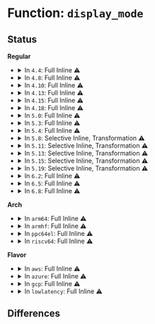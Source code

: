 # Function: <code>display_mode</code>

## Status
<b>Regular</b>
<ul>
<li>
<details>
<summary>In <code>4.4</code>: Full Inline ⚠️</summary>

**Collision:** Unique Static

**Inline:** Full

**Transformation:** False

**Instances:**

```
In security/apparmor/label.c (ffffffff8138c67b)
Location: security/apparmor/label.c:1554
Inline: True
Inline callers:
  - security/apparmor/label.c:aa_label_snxprint
  - security/apparmor/label.c:aa_label_xaudit
  - security/apparmor/label.c:aa_label_seq_xprint
  - security/apparmor/label.c:aa_label_xprintk
```
</details>
</li>
<li>
<details>
<summary>In <code>4.8</code>: Full Inline ⚠️</summary>

**Collision:** Unique Static

**Inline:** Full

**Transformation:** False

**Instances:**

```
In security/apparmor/label.c (ffffffff813c7da7)
Location: security/apparmor/label.c:1569
Inline: True
Inline callers:
  - security/apparmor/label.c:aa_label_xprintk
  - security/apparmor/label.c:aa_label_seq_xprint
  - security/apparmor/label.c:aa_label_xaudit
  - security/apparmor/label.c:aa_label_snxprint
```
</details>
</li>
<li>
<details>
<summary>In <code>4.10</code>: Full Inline ⚠️</summary>

**Collision:** Unique Static

**Inline:** Full

**Transformation:** False

**Instances:**

```
In security/apparmor/label.c (ffffffff813df387)
Location: security/apparmor/label.c:1584
Inline: True
Inline callers:
  - security/apparmor/label.c:aa_label_xprintk
  - security/apparmor/label.c:aa_label_seq_xprint
  - security/apparmor/label.c:aa_label_xaudit
  - security/apparmor/label.c:aa_label_snxprint
```
</details>
</li>
<li>
<details>
<summary>In <code>4.13</code>: Full Inline ⚠️</summary>

**Collision:** Unique Static

**Inline:** Full

**Transformation:** False

**Instances:**

```
In security/apparmor/label.c (ffffffff813eec93)
Location: security/apparmor/label.c:1561
Inline: True
Inline callers:
  - security/apparmor/label.c:aa_label_xprintk
  - security/apparmor/label.c:aa_label_seq_xprint
  - security/apparmor/label.c:aa_label_xaudit
  - security/apparmor/label.c:aa_label_snxprint
```
</details>
</li>
<li>
<details>
<summary>In <code>4.15</code>: Full Inline ⚠️</summary>

**Collision:** Unique Static

**Inline:** Full

**Transformation:** False

**Instances:**

```
In security/apparmor/label.c (ffffffff81416943)
Location: security/apparmor/label.c:1561
Inline: True
Inline callers:
  - security/apparmor/label.c:aa_label_xprintk
  - security/apparmor/label.c:aa_label_seq_xprint
  - security/apparmor/label.c:aa_label_xaudit
  - security/apparmor/label.c:aa_label_snxprint
```
</details>
</li>
<li>
<details>
<summary>In <code>4.18</code>: Full Inline ⚠️</summary>

**Collision:** Unique Static

**Inline:** Full

**Transformation:** False

**Instances:**

```
In security/apparmor/label.c (ffffffff81448d62)
Location: security/apparmor/label.c:1560
Inline: True
Inline callers:
  - security/apparmor/label.c:aa_label_xprintk
  - security/apparmor/label.c:aa_label_seq_xprint
  - security/apparmor/label.c:aa_label_xaudit
  - security/apparmor/label.c:aa_label_snxprint
```
</details>
</li>
<li>
<details>
<summary>In <code>5.0</code>: Full Inline ⚠️</summary>

**Collision:** Unique Static

**Inline:** Full

**Transformation:** False

**Instances:**

```
In security/apparmor/label.c (ffffffff81465c92)
Location: security/apparmor/label.c:1561
Inline: True
Inline callers:
  - security/apparmor/label.c:aa_label_xprintk
  - security/apparmor/label.c:aa_label_xprintk
  - security/apparmor/label.c:aa_label_seq_xprint
  - security/apparmor/label.c:aa_label_seq_xprint
  - security/apparmor/label.c:aa_label_xaudit
  - security/apparmor/label.c:aa_label_xaudit
  - security/apparmor/label.c:aa_label_snxprint
  - security/apparmor/label.c:aa_label_snxprint
```
</details>
</li>
<li>
<details>
<summary>In <code>5.3</code>: Full Inline ⚠️</summary>

**Collision:** Unique Static

**Inline:** Full

**Transformation:** False

**Instances:**

```
In security/apparmor/label.c (ffffffff8149322a)
Location: security/apparmor/label.c:1557
Inline: True
Inline callers:
  - security/apparmor/label.c:aa_label_xprintk
  - security/apparmor/label.c:aa_label_xprintk
  - security/apparmor/label.c:aa_label_seq_xprint
  - security/apparmor/label.c:aa_label_seq_xprint
  - security/apparmor/label.c:aa_label_xaudit
  - security/apparmor/label.c:aa_label_xaudit
  - security/apparmor/label.c:aa_label_snxprint
  - security/apparmor/label.c:aa_label_snxprint
```
</details>
</li>
<li>
<details>
<summary>In <code>5.4</code>: Full Inline ⚠️</summary>

**Collision:** Unique Static

**Inline:** Full

**Transformation:** False

**Instances:**

```
In security/apparmor/label.c (ffffffff814ad15a)
Location: security/apparmor/label.c:1586
Inline: True
Inline callers:
  - security/apparmor/label.c:aa_label_xprintk
  - security/apparmor/label.c:aa_label_xprintk
  - security/apparmor/label.c:aa_label_seq_xprint
  - security/apparmor/label.c:aa_label_seq_xprint
  - security/apparmor/label.c:aa_label_xaudit
  - security/apparmor/label.c:aa_label_xaudit
  - security/apparmor/label.c:aa_label_snxprint
  - security/apparmor/label.c:aa_label_snxprint
```
</details>
</li>
<li>
<details>
<summary>In <code>5.8</code>: Selective Inline, Transformation ⚠️</summary>

**Collision:** Unique Static

**Inline:** Selective

**Transformation:** True

**Instances:**

```
In security/apparmor/label.c (ffffffff8150bb85)
Location: security/apparmor/label.c:1586
Inline: True
Inline callers:
  - security/apparmor/label.c:aa_label_xprintk
  - security/apparmor/label.c:aa_label_seq_xprint
  - security/apparmor/label.c:aa_label_seq_xprint
  - security/apparmor/label.c:aa_label_xaudit
  - security/apparmor/label.c:aa_label_xaudit
  - security/apparmor/label.c:aa_label_snxprint
  - security/apparmor/label.c:aa_label_snxprint
Direct callers:
  - security/apparmor/label.c:aa_label_xprintk
```
**Symbols:**

```
ffffffff815082b0-ffffffff81508313: display_mode.part.0 (STB_LOCAL)
```
</details>
</li>
<li>
<details>
<summary>In <code>5.11</code>: Selective Inline, Transformation ⚠️</summary>

**Collision:** Unique Static

**Inline:** Selective

**Transformation:** True

**Instances:**

```
In security/apparmor/label.c (ffffffff81528a35)
Location: security/apparmor/label.c:1586
Inline: True
Inline callers:
  - security/apparmor/label.c:aa_label_xprintk
  - security/apparmor/label.c:aa_label_seq_xprint
  - security/apparmor/label.c:aa_label_seq_xprint
  - security/apparmor/label.c:aa_label_xaudit
  - security/apparmor/label.c:aa_label_xaudit
  - security/apparmor/label.c:aa_label_snxprint
  - security/apparmor/label.c:aa_label_snxprint
Direct callers:
  - security/apparmor/label.c:aa_label_xprintk
```
**Symbols:**

```
ffffffff81525270-ffffffff815252d3: display_mode.part.0 (STB_LOCAL)
```
</details>
</li>
<li>
<details>
<summary>In <code>5.13</code>: Selective Inline, Transformation ⚠️</summary>

**Collision:** Unique Static

**Inline:** Selective

**Transformation:** True

**Instances:**

```
In security/apparmor/label.c (ffffffff8152eba5)
Location: security/apparmor/label.c:1586
Inline: True
Inline callers:
  - security/apparmor/label.c:aa_label_xprintk
  - security/apparmor/label.c:aa_label_seq_xprint
  - security/apparmor/label.c:aa_label_seq_xprint
  - security/apparmor/label.c:aa_label_xaudit
  - security/apparmor/label.c:aa_label_xaudit
  - security/apparmor/label.c:aa_label_snxprint
  - security/apparmor/label.c:aa_label_snxprint
Direct callers:
  - security/apparmor/label.c:aa_label_xprintk
```
**Symbols:**

```
ffffffff8152b420-ffffffff8152b483: display_mode.part.0 (STB_LOCAL)
```
</details>
</li>
<li>
<details>
<summary>In <code>5.15</code>: Selective Inline, Transformation ⚠️</summary>

**Collision:** Unique Static

**Inline:** Selective

**Transformation:** True

**Instances:**

```
In security/apparmor/label.c (ffffffff8158cfc1)
Location: security/apparmor/label.c:1586
Inline: True
Inline callers:
  - security/apparmor/label.c:aa_label_xprintk
  - security/apparmor/label.c:aa_label_seq_xprint
  - security/apparmor/label.c:aa_label_seq_xprint
  - security/apparmor/label.c:aa_label_xaudit
  - security/apparmor/label.c:aa_label_xaudit
  - security/apparmor/label.c:aa_label_snxprint
  - security/apparmor/label.c:aa_label_snxprint
Direct callers:
  - security/apparmor/label.c:aa_label_xprintk
```
**Symbols:**

```
ffffffff815897c0-ffffffff81589823: display_mode.part.0 (STB_LOCAL)
```
</details>
</li>
<li>
<details>
<summary>In <code>5.19</code>: Selective Inline, Transformation ⚠️</summary>

**Collision:** Unique Static

**Inline:** Selective

**Transformation:** True

**Instances:**

```
In security/apparmor/label.c (ffffffff8162e236)
Location: security/apparmor/label.c:1592
Inline: True
Inline callers:
  - security/apparmor/label.c:aa_label_xprintk
  - security/apparmor/label.c:aa_label_seq_xprint
  - security/apparmor/label.c:aa_label_seq_xprint
  - security/apparmor/label.c:aa_label_xaudit
  - security/apparmor/label.c:aa_label_xaudit
  - security/apparmor/label.c:aa_label_snxprint
  - security/apparmor/label.c:aa_label_snxprint
Direct callers:
  - security/apparmor/label.c:aa_label_xprintk
```
**Symbols:**

```
ffffffff8162a070-ffffffff8162a0dd: display_mode.part.0 (STB_LOCAL)
```
</details>
</li>
<li>
<details>
<summary>In <code>6.2</code>: Full Inline ⚠️</summary>

**Collision:** Unique Static

**Inline:** Full

**Transformation:** False

**Instances:**

```
In security/apparmor/label.c (ffffffff816e2d61)
Location: security/apparmor/label.c:1586
Inline: True
Inline callers:
  - security/apparmor/label.c:aa_label_xprintk
  - security/apparmor/label.c:aa_label_xprintk
  - security/apparmor/label.c:aa_label_seq_xprint
  - security/apparmor/label.c:aa_label_seq_xprint
  - security/apparmor/label.c:aa_label_xaudit
  - security/apparmor/label.c:aa_label_xaudit
  - security/apparmor/label.c:aa_label_snxprint
  - security/apparmor/label.c:aa_label_snxprint
```
</details>
</li>
<li>
<details>
<summary>In <code>6.5</code>: Full Inline ⚠️</summary>

**Collision:** Unique Static

**Inline:** Full

**Transformation:** False

**Instances:**

```
In security/apparmor/label.c (ffffffff8171c2f1)
Location: security/apparmor/label.c:1586
Inline: True
Inline callers:
  - security/apparmor/label.c:aa_label_xprintk
  - security/apparmor/label.c:aa_label_xprintk
  - security/apparmor/label.c:aa_label_seq_xprint
  - security/apparmor/label.c:aa_label_seq_xprint
  - security/apparmor/label.c:aa_label_xaudit
  - security/apparmor/label.c:aa_label_xaudit
  - security/apparmor/label.c:aa_label_snxprint
  - security/apparmor/label.c:aa_label_snxprint
```
</details>
</li>
<li>
<details>
<summary>In <code>6.8</code>: Full Inline ⚠️</summary>

**Collision:** Unique Static

**Inline:** Full

**Transformation:** False

**Instances:**

```
In security/apparmor/label.c (ffffffff8175ad41)
Location: security/apparmor/label.c:1592
Inline: True
Inline callers:
  - security/apparmor/label.c:aa_label_xprintk
  - security/apparmor/label.c:aa_label_xprintk
  - security/apparmor/label.c:aa_label_seq_xprint
  - security/apparmor/label.c:aa_label_seq_xprint
  - security/apparmor/label.c:aa_label_xaudit
  - security/apparmor/label.c:aa_label_xaudit
  - security/apparmor/label.c:aa_label_snxprint
  - security/apparmor/label.c:aa_label_snxprint
```
</details>
</li>
</ul>
<b>Arch</b>
<ul>
<li>
<details>
<summary>In <code>arm64</code>: Full Inline ⚠️</summary>

**Collision:** Unique Static

**Inline:** Full

**Transformation:** False

**Instances:**

```
In security/apparmor/label.c (ffff8000105a4598)
Location: security/apparmor/label.c:1586
Inline: True
Inline callers:
  - security/apparmor/label.c:aa_label_xprintk
  - security/apparmor/label.c:aa_label_xprintk
  - security/apparmor/label.c:aa_label_seq_xprint
  - security/apparmor/label.c:aa_label_seq_xprint
  - security/apparmor/label.c:aa_label_xaudit
  - security/apparmor/label.c:aa_label_xaudit
  - security/apparmor/label.c:aa_label_snxprint
  - security/apparmor/label.c:aa_label_snxprint
```
</details>
</li>
<li>
<details>
<summary>In <code>armhf</code>: Full Inline ⚠️</summary>

**Collision:** Unique Static

**Inline:** Full

**Transformation:** False

**Instances:**

```
In security/apparmor/label.c (c07546e0)
Location: security/apparmor/label.c:1586
Inline: True
Inline callers:
  - security/apparmor/label.c:aa_label_xprintk
  - security/apparmor/label.c:aa_label_xprintk
  - security/apparmor/label.c:aa_label_seq_xprint
  - security/apparmor/label.c:aa_label_seq_xprint
  - security/apparmor/label.c:aa_label_xaudit
  - security/apparmor/label.c:aa_label_xaudit
  - security/apparmor/label.c:aa_label_snxprint
  - security/apparmor/label.c:aa_label_snxprint
```
</details>
</li>
<li>
<details>
<summary>In <code>ppc64el</code>: Full Inline ⚠️</summary>

**Collision:** Unique Static

**Inline:** Full

**Transformation:** False

**Instances:**

```
In security/apparmor/label.c (c0000000007200fc)
Location: security/apparmor/label.c:1586
Inline: True
Inline callers:
  - security/apparmor/label.c:aa_label_xprintk
  - security/apparmor/label.c:aa_label_xprintk
  - security/apparmor/label.c:aa_label_seq_xprint
  - security/apparmor/label.c:aa_label_seq_xprint
  - security/apparmor/label.c:aa_label_xaudit
  - security/apparmor/label.c:aa_label_xaudit
  - security/apparmor/label.c:aa_label_snxprint
  - security/apparmor/label.c:aa_label_snxprint
```
</details>
</li>
<li>
<details>
<summary>In <code>riscv64</code>: Full Inline ⚠️</summary>

**Collision:** Unique Static

**Inline:** Full

**Transformation:** False

**Instances:**

```
In security/apparmor/label.c (ffffffe0003ee642)
Location: security/apparmor/label.c:1586
Inline: True
Inline callers:
  - security/apparmor/label.c:aa_label_xprintk
  - security/apparmor/label.c:aa_label_xprintk
  - security/apparmor/label.c:aa_label_seq_xprint
  - security/apparmor/label.c:aa_label_seq_xprint
  - security/apparmor/label.c:aa_label_xaudit
  - security/apparmor/label.c:aa_label_xaudit
  - security/apparmor/label.c:aa_label_snxprint
  - security/apparmor/label.c:aa_label_snxprint
```
</details>
</li>
</ul>
<b>Flavor</b>
<ul>
<li>
<details>
<summary>In <code>aws</code>: Full Inline ⚠️</summary>

**Collision:** Unique Static

**Inline:** Full

**Transformation:** False

**Instances:**

```
In security/apparmor/label.c (ffffffff814a573a)
Location: security/apparmor/label.c:1586
Inline: True
Inline callers:
  - security/apparmor/label.c:aa_label_xprintk
  - security/apparmor/label.c:aa_label_xprintk
  - security/apparmor/label.c:aa_label_seq_xprint
  - security/apparmor/label.c:aa_label_seq_xprint
  - security/apparmor/label.c:aa_label_xaudit
  - security/apparmor/label.c:aa_label_xaudit
  - security/apparmor/label.c:aa_label_snxprint
  - security/apparmor/label.c:aa_label_snxprint
```
</details>
</li>
<li>
<details>
<summary>In <code>azure</code>: Full Inline ⚠️</summary>

**Collision:** Unique Static

**Inline:** Full

**Transformation:** False

**Instances:**

```
In security/apparmor/label.c (ffffffff8149615a)
Location: security/apparmor/label.c:1586
Inline: True
Inline callers:
  - security/apparmor/label.c:aa_label_xprintk
  - security/apparmor/label.c:aa_label_xprintk
  - security/apparmor/label.c:aa_label_seq_xprint
  - security/apparmor/label.c:aa_label_seq_xprint
  - security/apparmor/label.c:aa_label_xaudit
  - security/apparmor/label.c:aa_label_xaudit
  - security/apparmor/label.c:aa_label_snxprint
  - security/apparmor/label.c:aa_label_snxprint
```
</details>
</li>
<li>
<details>
<summary>In <code>gcp</code>: Full Inline ⚠️</summary>

**Collision:** Unique Static

**Inline:** Full

**Transformation:** False

**Instances:**

```
In security/apparmor/label.c (ffffffff814a17da)
Location: security/apparmor/label.c:1586
Inline: True
Inline callers:
  - security/apparmor/label.c:aa_label_xprintk
  - security/apparmor/label.c:aa_label_xprintk
  - security/apparmor/label.c:aa_label_seq_xprint
  - security/apparmor/label.c:aa_label_seq_xprint
  - security/apparmor/label.c:aa_label_xaudit
  - security/apparmor/label.c:aa_label_xaudit
  - security/apparmor/label.c:aa_label_snxprint
  - security/apparmor/label.c:aa_label_snxprint
```
</details>
</li>
<li>
<details>
<summary>In <code>lowlatency</code>: Full Inline ⚠️</summary>

**Collision:** Unique Static

**Inline:** Full

**Transformation:** False

**Instances:**

```
In security/apparmor/label.c (ffffffff814b9efa)
Location: security/apparmor/label.c:1586
Inline: True
Inline callers:
  - security/apparmor/label.c:aa_label_xprintk
  - security/apparmor/label.c:aa_label_xprintk
  - security/apparmor/label.c:aa_label_seq_xprint
  - security/apparmor/label.c:aa_label_seq_xprint
  - security/apparmor/label.c:aa_label_xaudit
  - security/apparmor/label.c:aa_label_xaudit
  - security/apparmor/label.c:aa_label_snxprint
  - security/apparmor/label.c:aa_label_snxprint
```
</details>
</li>
</ul>

## Differences

